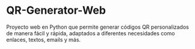 # QR-Generator-Web
Proyecto web en Python que permite generar códigos QR personalizados de manera fácil y rápida, adaptados a diferentes necesidades como enlaces, textos, emails y más.

